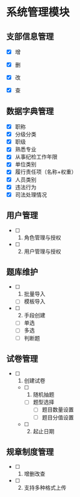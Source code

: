 # 系统管理模块

## 支部信息管理

- [x] 增 

- [x] 删

- [x] 改

- [x] 查

## 数据字典管理

- [x] 职称
- [x] 分级分类
- [x] 职级
- [x] 熟悉专业
- [x] 从事纪检工作年限
- [x] 单位类别
- [x] 履行责任项（名称+权重）
- [x] 人员类别
- [x] 违法行为
- [x] 司法处理情况

## 用户管理

- [ ] 1. 角色管理与授权
- [ ] 2. 用户管理与授权

## 题库维护

- [ ] 1. 批量导入

  - [ ] 模板导入

- [ ] 2. 手段创建
    - [ ] 单选
    - [ ] 多选
    - [ ] 判断题

## 试卷管理

- [ ] 1. 创建试卷
  - [ ] 1. 随机抽题
    - [ ] 题型选择
        - [ ] 题目数量设置
        - [ ] 题目分值设置
  
  - [ ] 2. 起止日期 

## 规章制度管理

- [ ] 1. 增删改查
- [ ] 2. 支持多种格式上传